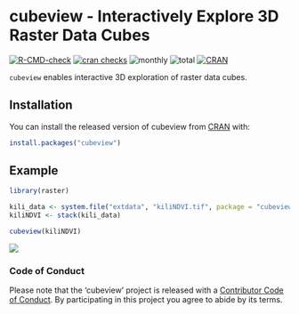 
<!-- README.md is generated from README.Rmd. Please edit that file -->

# cubeview - Interactively Explore 3D Raster Data Cubes

<!-- badges: start -->

[![R-CMD-check](https://github.com/r-spatial/cubeview/actions/workflows/R-CMD-check.yaml/badge.svg)](https://github.com/r-spatial/cubeview/actions/workflows/R-CMD-check.yaml)
[![cran
checks](https://badges.cranchecks.info/worst/cubeview.svg)](https://cran.r-project.org/web/checks/check_results_cubeview.html)
![monthly](https://cranlogs.r-pkg.org/badges/cubeview)
![total](https://cranlogs.r-pkg.org/badges/grand-total/cubeview)
[![CRAN](https://www.r-pkg.org/badges/version/cubeview?color=009999)](https://cran.r-project.org/package=cubeview)
<!-- badges: end -->

`cubeview` enables interactive 3D exploration of raster data cubes.

## Installation

You can install the released version of cubeview from
[CRAN](https://CRAN.R-project.org) with:

``` r
install.packages("cubeview")
```

## Example

``` r
library(raster)

kili_data <- system.file("extdata", "kiliNDVI.tif", package = "cubeview")
kiliNDVI <- stack(kili_data)

cubeview(kiliNDVI)
```

![](man/figures/README-kili_cube.png)

### Code of Conduct

Please note that the ‘cubeview’ project is released with a [Contributor
Code of
Conduct](https://github.com/r-spatial/cubeview/blob/master/CODE_OF_CONDUCT.md).
By participating in this project you agree to abide by its terms.
